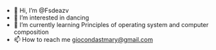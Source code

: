 - 👋 Hi, I’m @Fsdeazv
- 👀 I’m interested in dancing
- 🌱 I’m currently learning Principles of operating system and computer composition
- 📫 How to reach me giocondastmary@gmail.com

<!---
Fsdeazv/Fsdeazv is a ✨ special ✨ repository because its `README.md` (this file) appears on your GitHub profile.
You can click the Preview link to take a look at your changes.
--->
